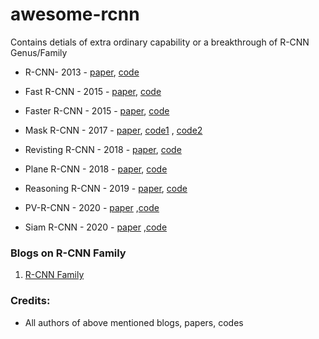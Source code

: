 # awesome-rcnn

Contains detials of extra ordinary capability or a breakthrough of R-CNN Genus/Family

- R-CNN- 2013 - [paper](https://arxiv.org/abs/1311.2524), [code](https://github.com/rbgirshick/rcnn)

- Fast R-CNN - 2015 - [paper](https://arxiv.org/abs/1504.08083), [code](https://github.com/rbgirshick/fast-rcnn)

- Faster R-CNN - 2015 - [paper](https://arxiv.org/abs/1506.01497), [code](https://github.com/jwyang/faster-rcnn.pytorch)

- Mask R-CNN - 2017 - [paper](https://arxiv.org/abs/1703.06870#:~:text=The%20method%2C%20called%20Mask%20R,CNN%2C%20running%20at%205%20fps.), [code1](https://github.com/matterport/Mask_RCNN) , [code2](https://github.com/multimodallearning/pytorch-mask-rcnn)

- Revisting R-CNN - 2018 - [paper](https://www.ecva.net/papers/eccv_2018/papers_ECCV/papers/Bowen_Cheng_Revisiting_RCNN_On_ECCV_2018_paper.pdf), [code](https://github.com/SHI-Labs/Decoupled-Classification-Refinement)

- Plane R-CNN - 2018 - [paper](https://arxiv.org/abs/1812.04072), [code](https://github.com/NVlabs/planercnn)

- Reasoning R-CNN - 2019 - [paper](https://openaccess.thecvf.com/content_CVPR_2019/papers/Xu_Reasoning-RCNN_Unifying_Adaptive_Global_Reasoning_Into_Large-Scale_Object_Detection_CVPR_2019_paper.pdf), [code](https://github.com/chanyn/Reasoning-RCNN)

- PV-R-CNN - 2020 - [paper](https://arxiv.org/abs/1912.13192)  ,[code](https://github.com/sshaoshuai/PV-RCNN)

- Siam R-CNN - 2020 - [paper](https://arxiv.org/abs/1911.12836) ,[code](https://github.com/VisualComputingInstitute/SiamR-CNN)



### Blogs on R-CNN Family

1. [R-CNN Family](https://lilianweng.github.io/lil-log/2017/12/31/object-recognition-for-dummies-part-3.html)

### Credits:
- All authors of above mentioned blogs, papers, codes

